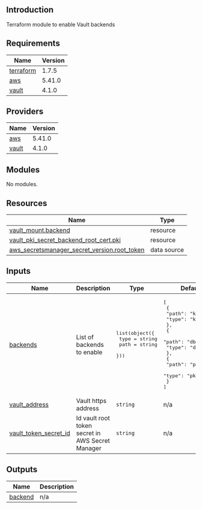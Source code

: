 ## Introduction
Terraform module to enable Vault backends

<!-- BEGIN_TF_DOCS -->
## Requirements

| Name | Version |
|------|---------|
| <a name="requirement_terraform"></a> [terraform](#requirement\_terraform) | 1.7.5 |
| <a name="requirement_aws"></a> [aws](#requirement\_aws) | 5.41.0 |
| <a name="requirement_vault"></a> [vault](#requirement\_vault) | 4.1.0 |

## Providers

| Name | Version |
|------|---------|
| <a name="provider_aws"></a> [aws](#provider\_aws) | 5.41.0 |
| <a name="provider_vault"></a> [vault](#provider\_vault) | 4.1.0 |

## Modules

No modules.

## Resources

| Name | Type |
|------|------|
| [vault_mount.backend](https://registry.terraform.io/providers/hashicorp/vault/4.1.0/docs/resources/mount) | resource |
| [vault_pki_secret_backend_root_cert.pki](https://registry.terraform.io/providers/hashicorp/vault/4.1.0/docs/resources/pki_secret_backend_root_cert) | resource |
| [aws_secretsmanager_secret_version.root_token](https://registry.terraform.io/providers/hashicorp/aws/5.41.0/docs/data-sources/secretsmanager_secret_version) | data source |

## Inputs

| Name | Description | Type | Default | Required |
|------|-------------|------|---------|:--------:|
| <a name="input_backends"></a> [backends](#input\_backends) | List of backends to enable | <pre>list(object({<br>    type = string<br>    path = string<br>  }))</pre> | <pre>[<br>  {<br>    "path": "kv",<br>    "type": "kv-v2"<br>  },<br>  {<br>    "path": "db",<br>    "type": "database"<br>  },<br>  {<br>    "path": "pki",<br>    "type": "pki"<br>  }<br>]</pre> | no |
| <a name="input_vault_address"></a> [vault\_address](#input\_vault\_address) | Vault https address | `string` | n/a | yes |
| <a name="input_vault_token_secret_id"></a> [vault\_token\_secret\_id](#input\_vault\_token\_secret\_id) | Id vault root token secret in AWS Secret Manager | `string` | n/a | yes |

## Outputs

| Name | Description |
|------|-------------|
| <a name="output_backend"></a> [backend](#output\_backend) | n/a |
<!-- END_TF_DOCS -->
